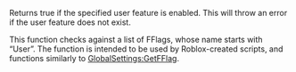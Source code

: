 Returns true if the specified user feature is enabled. This will throw an error if the user feature does not exist.

This function checks against a list of FFlags, whose name starts with “User”. The function is intended to be used by Roblox-created scripts, and functions similarly to [GlobalSettings:GetFFlag](https://developer.roblox.com/en-us/api-reference/function/GlobalSettings/GetFFlag).